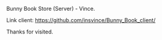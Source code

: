 Bunny Book Store (Server) - Vince.

Link client: https://github.com/insvince/Bunny_Book_client/

Thanks for visited.
